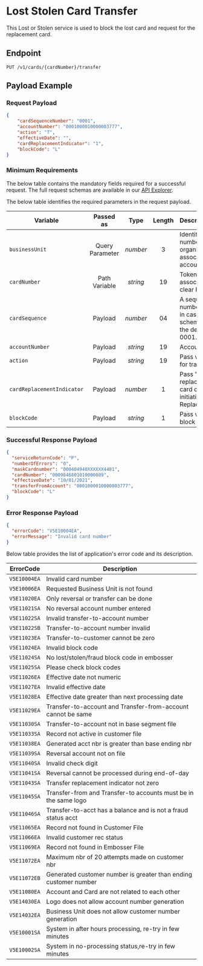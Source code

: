 # Lost Stolen Card Transfer

This Lost or Stolen service is used to block the lost card and request for the replacement card.

## Endpoint

`PUT /v1/cards/{cardNumber}/transfer`

## Payload Example
	
### Request Payload

```json
{
    "cardSequenceNumber": "0001",
    "accountNumber": "0001000010000003777",
    "action": "T",
    "effectiveDate": "",
    "cardReplacementIndicator": "1",
    "blockCode": "L"    
}
```

### Minimum Requirements

The below table contains the mandatory fields required for a successful request. The full request schemas are available in our [API Explorer](../api/?type=put&path=/v1/cards/{cardNumber}/transfer).

The below table identifies the required parameters in the request payload.

| Variable | Passed as | Type | Length | Description/Values |
| -------- | :-------: | :--: | :------------: | ------------------ |
| `businessUnit` | Query Parameter | *number* | 3 | Identification number of the organization associated with the account. |
| `cardNumber` | Path Variable | *string* | 19 | Token Number associated with the clear PAN. |
| `cardSequence` | Payload | *number* | 04 | A sequence number of the card in case of card scheme 2 else pass the default value of 0001. |
| `accountNumber` | Payload | *string* | 19 | Account Number. |
| `action` | Payload | *string* | 19 | Pass value as "T" for transfer. |
| `cardReplacementIndicator` | Payload | *number* | 1 |  Pass "1" for replacement of card or "0" to avoid initiation of Card Replacement . |
| `blockCode` | Payload | *string* | 1 | Pass value as "L" to block the old card. |

### Successful Response Payload

```json
{
  "serviceReturnCode": "P",
  "numberOfErrors": "0",
  "maskCardnumber": "000404940XXXXXX4481",
  "cardNumber": "0009846801010000089",
  "effectiveDate": "10/01/2021",
  "transferFromAccount": "0001000010000003777",
  "blockCode": "L"
}
```

### Error Response Payload

```json
{
  "errorCode": "V5E10004EA",
  "errorMessage": "Invalid card number"  
}
```

Below table provides the list of application's error code and its description.

| ErrorCode |  Description |
| --------  | ------------------ |
|`V5E10004EA` |Invalid card number|
|`V5E10006EA` |Requested Business Unit is not found|
|`V5E11020EA` |Only reversal or transfer can be done|
|`V5E11021SA` |No reversal account number entered|
|`V5E11022SA` |Invalid transfer-to-account number|
|`V5E11022SB` |Transfer-to-account number invalid|
|`V5E11023EA` |Transfer-to-customer cannot be zero|
|`V5E11024EA` |Invalid block code|
|`V5E11024SA` |No lost/stolen/fraud block code in embosser|
|`V5E11025SA` |Please check block codes|
|`V5E11026EA` |Effective date not numeric|
|`V5E11027EA` |Invalid effective date|
|`V5E11028EA` |Effective date greater than next processing date|
|`V5E11029EA` |Transfer-to-account and Transfer-from-account cannot be same|
|`V5E11030SA` |Transfer-to-account not in base segment file|
|`V5E11033SA` |Record not active in customer file|
|`V5E11038EA` |Generated acct nbr is greater than base ending nbr|
|`V5E11039SA` |Reversal account not on file|
|`V5E11040SA` |Invalid check digit|
|`V5E11041SA` |Reversal cannot be processed during end-of-day|
|`V5E11043SA` |Transfer replacement indicator not zero|
|`V5E11045SA` |Transfer-from and Transfer-to accounts must be in the same logo|
|`V5E11046SA` |Transfer-to-acct has a balance and is not a fraud status acct|
|`V5E11065EA` |Record not found in Customer File|
|`V5E11066EA` |Invalid customer rec status|
|`V5E11069EA` |Record not found in Embosser File|
|`V5E11072EA` |Maximum nbr of 20 attempts made on customer nbr|
|`V5E11072EB` |Generated customer number is greater than ending customer number|
|`V5E11080EA` |Account and Card are not related to each other|
|`V5E14030EA` |Logo does not allow account number generation|
|`V5E14032EA` |Business Unit does not allow customer number generation|
|`V5E10001SA` |System in after hours processing, re-try in few minutes|
|`V5E10002SA` |System in no-processing status,re-try in few minutes|
